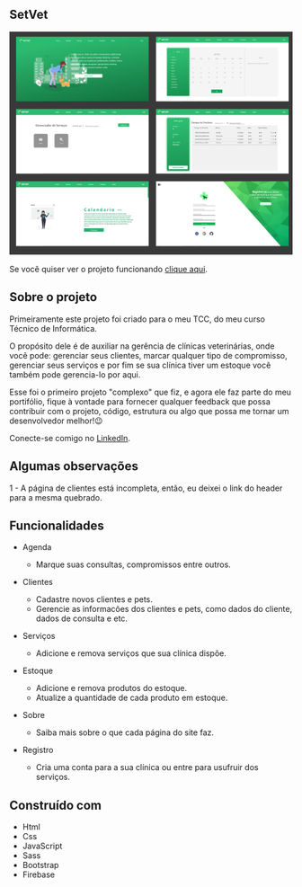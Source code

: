 ## SetVet

<img href="" />![Preview-Screens](./img-readme.png)

Se você quiser ver o projeto funcionando [clique aqui](https://setvet-96c51.web.app).

## Sobre o projeto

Primeiramente este projeto foi criado para o meu TCC, do meu curso Técnico de Informática. 

O propósito dele é de auxiliar na gerência de clínicas veterinárias, onde você pode: gerenciar seus clientes, marcar qualquer tipo de compromisso, gerenciar seus serviços e por fim se sua clínica tiver um estoque você também pode gerencia-lo por aqui.

Esse foi o primeiro projeto "complexo" que fiz, e agora ele faz parte do meu portifólio, fique à vontade para fornecer qualquer feedback que possa contribuir com o projeto, código, estrutura ou algo que possa me tornar um desenvolvedor melhor!😉

Conecte-se comigo no [LinkedIn](https://www.linkedin.com/in/caio-faraleski/).

## Algumas observações

1 - A página de clientes está incompleta, então, eu deixei o link do header para a mesma quebrado.

## Funcionalidades

- Agenda
    - Marque suas consultas, compromissos entre outros.


- Clientes
    - Cadastre novos clientes e pets.
    - Gerencie as informacões dos clientes e pets, como dados do cliente, dados de consulta e etc.

- Serviços
    - Adicione e remova serviços que sua clínica dispõe.

- Estoque
    - Adicione e remova produtos do estoque.
    - Atualize a quantidade de cada produto em estoque.

- Sobre
    - Saiba mais sobre o que cada página do site faz.

- Registro
    - Cria uma conta para a sua clínica ou entre para usufruir dos serviços.

## Construído com 

- Html
- Css
- JavaScript
- Sass
- Bootstrap
- Firebase